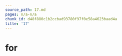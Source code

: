 ```yaml
---
source_path: 17.md
pages: n/a-n/a
chunk_id: d48f880c1b2ccbad93780f97f0e58a4623baad4a
title: '17'
---
```

# for
